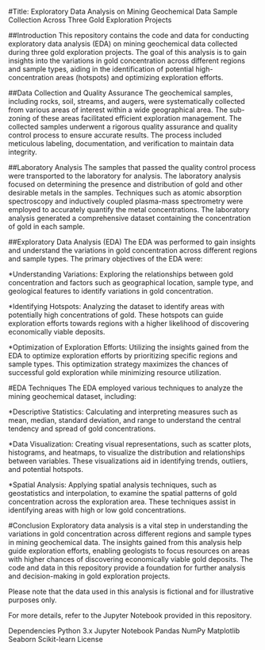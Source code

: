 
#Title: Exploratory Data Analysis on Mining Geochemical Data Sample Collection Across Three Gold Exploration Projects

##Introduction
This repository contains the code and data for conducting exploratory data analysis (EDA) on mining geochemical data collected during three gold exploration projects. The goal of this analysis is to gain insights into the variations in gold concentration across different regions and sample types, aiding in the identification of potential high-concentration areas (hotspots) and optimizing exploration efforts.

##Data Collection and Quality Assurance
The geochemical samples, including rocks, soil, streams, and augers, were systematically collected from various areas of interest within a wide geographical area. The sub-zoning of these areas facilitated efficient exploration management. The collected samples underwent a rigorous quality assurance and quality control process to ensure accurate results. The process included meticulous labeling, documentation, and verification to maintain data integrity.

##Laboratory Analysis
The samples that passed the quality control process were transported to the laboratory for analysis. The laboratory analysis focused on determining the presence and distribution of gold and other desirable metals in the samples. Techniques such as atomic absorption spectroscopy and inductively coupled plasma-mass spectrometry were employed to accurately quantify the metal concentrations. The laboratory analysis generated a comprehensive dataset containing the concentration of gold in each sample.

##Exploratory Data Analysis (EDA)
The EDA was performed to gain insights and understand the variations in gold concentration across different regions and sample types. The primary objectives of the EDA were:

*Understanding Variations: Exploring the relationships between gold concentration and factors such as geographical location, sample type, and geological features to identify variations in gold concentration.

*Identifying Hotspots: Analyzing the dataset to identify areas with potentially high concentrations of gold. These hotspots can guide exploration efforts towards regions with a higher likelihood of discovering economically viable deposits.

*Optimization of Exploration Efforts: Utilizing the insights gained from the EDA to optimize exploration efforts by prioritizing specific regions and sample types. This optimization strategy maximizes the chances of successful gold exploration while minimizing resource utilization.

#EDA Techniques
The EDA employed various techniques to analyze the mining geochemical dataset, including:

*Descriptive Statistics: Calculating and interpreting measures such as mean, median, standard deviation, and range to understand the central tendency and spread of gold concentrations.

*Data Visualization: Creating visual representations, such as scatter plots, histograms, and heatmaps, to visualize the distribution and relationships between variables. These visualizations aid in identifying trends, outliers, and potential hotspots.

*Spatial Analysis: Applying spatial analysis techniques, such as geostatistics and interpolation, to examine the spatial patterns of gold concentration across the exploration area. These techniques assist in identifying areas with high or low gold concentrations.

#Conclusion
Exploratory data analysis is a vital step in understanding the variations in gold concentration across different regions and sample types in mining geochemical data. The insights gained from this analysis help guide exploration efforts, enabling geologists to focus resources on areas with higher chances of discovering economically viable gold deposits. The code and data in this repository provide a foundation for further analysis and decision-making in gold exploration projects.

Please note that the data used in this analysis is fictional and for illustrative purposes only.

For more details, refer to the Jupyter Notebook provided in this repository.

Dependencies
Python 3.x
Jupyter Notebook
Pandas
NumPy
Matplotlib
Seaborn
Scikit-learn
License
